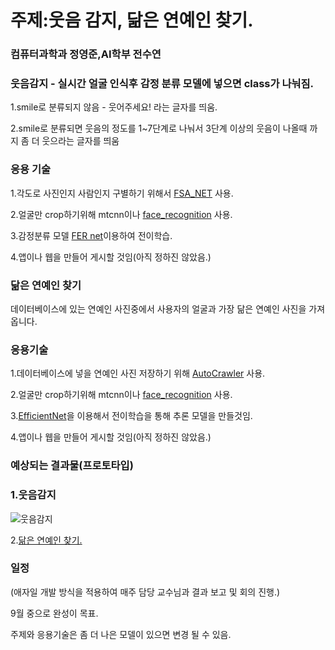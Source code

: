 

# 주제:웃음 감지, 닮은 연예인 찾기.

### 컴퓨터과학과 정영준,AI학부 전수연


### 웃음감지 - 실시간 얼굴 인식후 감정 분류 모델에 넣으면 class가 나눠짐.

1.smile로 분류되지 않음 - 웃어주세요! 라는 글자를 띄움.

2.smile로 분류되면 웃음의 정도를 1~7단계로 나눠서 3단계 이상의 웃음이 나올때 까지 좀 더 웃으라는 글자를 띄움


### 응용 기술

1.각도로 사진인지 사람인지 구별하기 위해서 [FSA_NET](https://colab.research.google.com/drive/1v3RRMOoq5fvRpeZLsgw65nyzM-OQD3gN#scrollTo=oDS-uwHkwvSA) 사용.

2.얼굴만 crop하기위해 mtcnn이나 [face_recognition](https://github.com/YeoungJun0508/similar-project/blob/main/face_recognition.md) 사용.

3.감정분류 모델 [FER net](https://colab.research.google.com/drive/1dDL49zC0NLDIfW38bT8iGbYLspWlZuVv)이용하여 전이학습.

4.앱이나 웹을 만들어 게시할 것임(아직 정하진 않았음.)



### 닮은 연예인 찾기

데이터베이스에 있는 연예인 사진중에서 사용자의 얼굴과 가장 닮은 연예인 사진을 가져옵니다.


### 응용기술

1.데이터베이스에 넣을 연예인 사진 저장하기 위해 [AutoCrawler](https://github.com/YoongiKim/AutoCrawler) 사용.

2.얼굴만 crop하기위해 mtcnn이나 [face_recognition](https://github.com/YeoungJun0508/similar-project/blob/main/face_recognition.md) 사용.

3.[EfficientNet](https://github.com/lukemelas/EfficientNet-PyTorch.git)을 이용해서 전이학습을 통해 추론 모델을 만들것임.

4.앱이나 웹을 만들어 게시할 것임(아직 정하진 않았음.)




### 예상되는 결과물(프로토타입)

### 1.웃음감지

![웃음감지](https://github.com/YeoungJun0508/GD_project/assets/145903037/bf83440a-e965-450d-89c4-483c4463a820)

2.[닮은 연예인 찾기.](https://github.com/YeoungJun0508/similar-project/blob/main/240407.md)




### 일정

(애자일 개발 방식을 적용하여 매주 담당 교수님과 결과 보고 및 회의 진행.)

9월 중으로 완성이 목표.


주제와 응용기술은 좀 더 나은 모델이 있으면 변경 될 수 있음.
